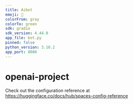 ```yaml
---
title: Aibot
emoji: 🏃
colorFrom: gray
colorTo: green
sdk: gradio
sdk_version: 4.44.0
app_file: bot.py
pinned: false
python_version: 3.10.2
app_port: 8080
---
```


# openai-project

Check out the configuration reference at https://huggingface.co/docs/hub/spaces-config-reference

